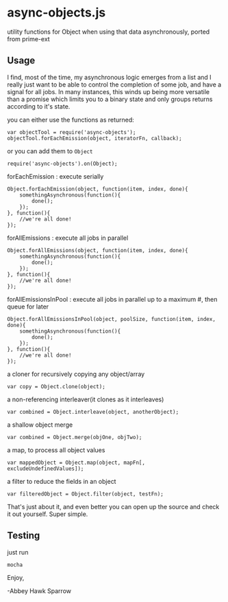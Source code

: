 async-objects.js
===============

utility functions for Object when using that data asynchronously, ported from prime-ext

Usage
-----
I find, most of the time, my asynchronous logic emerges from a list and I really just want to be able to control the completion of some job, and have a signal for all jobs. In many instances, this winds up being more versatile than a promise which limits you to a binary state and only groups returns according to it's state. 

you can either use the functions as returned:

    var objectTool = require('async-objects');
    objectTool.forEachEmission(object, iteratorFn, callback);
    
or you can add them to `Object`

    require('async-objects').on(Object);

forEachEmission : execute serially

    Object.forEachEmission(object, function(item, index, done){
        somethingAsynchronous(function(){
            done();
        });
    }, function(){
        //we're all done!
    });
    
forAllEmissions : execute all jobs in parallel

    Object.forAllEmissions(object, function(item, index, done){
        somethingAsynchronous(function(){
            done();
        });
    }, function(){
        //we're all done!
    });
    
forAllEmissionsInPool : execute all jobs in parallel up to a maximum #, then queue for later

    Object.forAllEmissionsInPool(object, poolSize, function(item, index, done){
        somethingAsynchronous(function(){
            done();
        });
    }, function(){
        //we're all done!
    });
    
a cloner for recursively copying any object/array
    
    var copy = Object.clone(object);
    
a non-referencing interleaver(it clones as it interleaves)

    var combined = Object.interleave(object, anotherObject);
    
a shallow object merge
    
    var combined = Object.merge(objOne, objTwo);

a map, to process all object values

    var mappedObject = Object.map(object, mapFn[, excludeUndefinedValues]);

a filter to reduce the fields in an object

    var filteredObject = Object.filter(object, testFn);
    


That's just about it, and even better you can open up the source and check it out yourself. Super simple.

Testing
-------
just run
    
    mocha

Enjoy,

-Abbey Hawk Sparrow